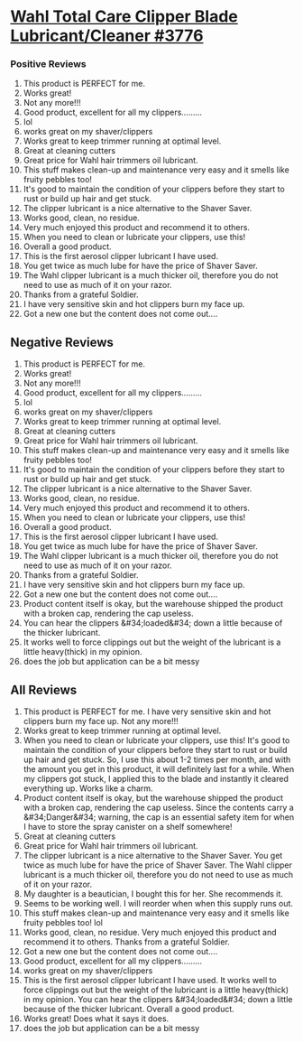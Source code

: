# [Wahl Total Care Clipper Blade Lubricant/Cleaner #3776](https://products.checkmycream.com/products/Wahl-Total-Care-Clipper-Blade-LubricantCleaner-3776.html)

### Positive Reviews

<ol>
      <li>This product is PERFECT for me.  </li>
      <li>Works great!</li>
      <li>Not any more!!!</li>
      <li>Good product, excellent for all my clippers.........</li>
      <li>lol</li>
      <li>works great on my shaver/clippers</li>
      <li>Works great to keep trimmer running at optimal level.</li>
      <li>Great at cleaning cutters</li>
      <li>Great price for Wahl hair trimmers oil lubricant.</li>
      <li>This stuff makes clean-up and maintenance very easy and it smells like fruity pebbles too!  </li>
      <li>It&#x27;s good to maintain the condition of your clippers before they start to rust or build up hair and get stuck.</li>
      <li>The clipper lubricant is a nice alternative to the Shaver Saver.</li>
      <li>Works good, clean, no residue.</li>
      <li>Very much enjoyed this product and recommend it to others.</li>
      <li>When you need to clean or lubricate your clippers, use this!</li>
      <li>Overall a good product.</li>
      <li>This is the first aerosol clipper lubricant I have used.</li>
      <li>You get twice as much lube for have the price of Shaver Saver.</li>
      <li>The Wahl clipper lubricant is a much thicker oil, therefore you do not need to use as much of it on your razor.</li>
      <li>Thanks from a grateful Soldier.</li>
      <li>I have very sensitive skin and hot clippers burn my face up.  </li>
      <li>Got a new one but the content does not come out....</li>
</ol>


<h2>Negative Reviews</h2>
<ol>
<li> This product is PERFECT for me.  </li>
<li> Works great!</li>
<li> Not any more!!!</li>
<li> Good product, excellent for all my clippers.........</li>
<li> lol</li>
<li> works great on my shaver/clippers</li>
<li> Works great to keep trimmer running at optimal level.</li>
<li> Great at cleaning cutters</li>
<li> Great price for Wahl hair trimmers oil lubricant.</li>
<li> This stuff makes clean-up and maintenance very easy and it smells like fruity pebbles too!  </li>
<li> It&#x27;s good to maintain the condition of your clippers before they start to rust or build up hair and get stuck.</li>
<li> The clipper lubricant is a nice alternative to the Shaver Saver.</li>
<li> Works good, clean, no residue.</li>
<li> Very much enjoyed this product and recommend it to others.</li>
<li> When you need to clean or lubricate your clippers, use this!</li>
<li> Overall a good product.</li>
<li> This is the first aerosol clipper lubricant I have used.</li>
<li> You get twice as much lube for have the price of Shaver Saver.</li>
<li> The Wahl clipper lubricant is a much thicker oil, therefore you do not need to use as much of it on your razor.</li>
<li> Thanks from a grateful Soldier.</li>
<li> I have very sensitive skin and hot clippers burn my face up.  </li>
<li> Got a new one but the content does not come out....</li>
<li> Product content itself is okay, but the warehouse shipped the product with a broken cap, rendering the cap useless.  </li>
<li> You can hear the clippers &amp;#34;loaded&amp;#34; down a little because of the thicker lubricant.</li>
<li> It works well to force clippings out but the weight of the lubricant is a little heavy(thick) in my opinion.</li>
<li> does the job but application can be a bit messy</li>
</ol>

<h2>All Reviews</h2>

<ol>
    <li> This product is PERFECT for me.  I have very sensitive skin and hot clippers burn my face up.  Not any more!!!</li>
    <li> Works great to keep trimmer running at optimal level.</li>
    <li> When you need to clean or lubricate your clippers, use this! It&#x27;s good to maintain the condition of your clippers before they start to rust or build up hair and get stuck. So, I use this about 1-2 times per month, and with the amount you get in this product, it will definitely last for a while. When my clippers got stuck, I applied this to the blade and instantly it cleared everything up. Works like a charm.</li>
    <li> Product content itself is okay, but the warehouse shipped the product with a broken cap, rendering the cap useless.  Since the contents carry a &amp;#34;Danger&amp;#34; warning, the cap is an essential safety item for when I have to store the spray canister on a shelf somewhere!</li>
    <li> Great at cleaning cutters</li>
    <li> Great price for Wahl hair trimmers oil lubricant.</li>
    <li> The clipper lubricant is a nice alternative to the Shaver Saver. You get twice as much lube for have the price of Shaver Saver. The Wahl clipper lubricant is a much thicker oil, therefore you do not need to use as much of it on your razor.</li>
    <li> My daughter is a beautician, I bought this for her. She recommends it.</li>
    <li> Seems to be working well. I will reorder when when this supply runs out.</li>
    <li> This stuff makes clean-up and maintenance very easy and it smells like fruity pebbles too!  lol</li>
    <li> Works good, clean, no residue. Very much enjoyed this product and recommend it to others. Thanks from a grateful Soldier.</li>
    <li> Got a new one but the content does not come out....</li>
    <li> Good product, excellent for all my clippers.........</li>
    <li> works great on my shaver/clippers</li>
    <li> This is the first aerosol clipper lubricant I have used. It works well to force clippings out but the weight of the lubricant is a little heavy(thick) in my opinion. You can hear the clippers &amp;#34;loaded&amp;#34; down a little because of the thicker lubricant. Overall a good product.</li>
    <li> Works great! Does what it says it does.</li>
    <li> does the job but application can be a bit messy</li>
</ol>





